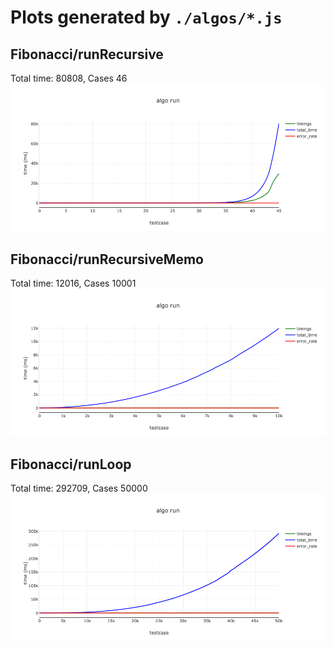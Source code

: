 # Plots generated by `./algos/*.js`
## Fibonacci/runRecursive
Total time: 80808, Cases 46 
![Fibonacci_runRecursive.png](./plots/Fibonacci_runRecursive.png)
## Fibonacci/runRecursiveMemo
Total time: 12016, Cases 10001 
![Fibonacci_runRecursiveMemo.png](./plots/Fibonacci_runRecursiveMemo.png)
## Fibonacci/runLoop
Total time: 292709, Cases 50000 
![Fibonacci_runLoop.png](./plots/Fibonacci_runLoop.png)
